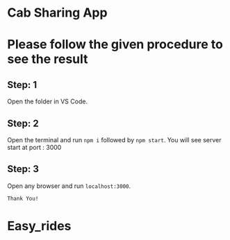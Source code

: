# Cab Sharing App

# Please follow the given procedure to see the result
## Step: 1
  Open the folder in VS Code.
## Step: 2
  Open the terminal and run `npm i` followed by `npm start`.
  You will see server start at port : 3000
## Step: 3
   Open any browser and run `localhost:3000`.

`Thank You!`
# Easy_rides
